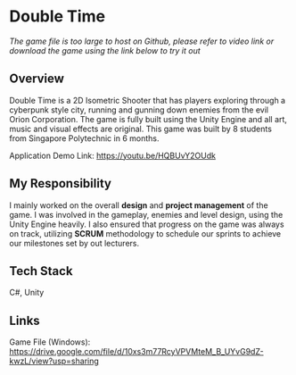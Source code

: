 # Double Time

*The game file is too large to host on Github, please refer to video link or download the game using the link below to try it out*

## Overview

Double Time is a 2D Isometric Shooter that has players exploring through a cyberpunk style city, running and gunning down enemies from the evil Orion Corporation. The game is fully built using the Unity Engine and all art, music and visual effects are original. This game was built by 8 students from Singapore Polytechnic in 6 months.

Application Demo Link: https://youtu.be/HQBUvY2OUdk

## My Responsibility
I mainly worked on the  overall **design** and **project management** of the game. I was involved in the gameplay, enemies and level design, using the Unity Engine heavily. I also ensured that progress on the game was always on track, utilizing **SCRUM** methodology to schedule our sprints to achieve our milestones set by out lecturers.

## Tech Stack
C#, Unity

## Links
Game File (Windows): 
https://drive.google.com/file/d/10xs3m77RcyVPVMteM_B_UYvG9dZ-kwzL/view?usp=sharing

